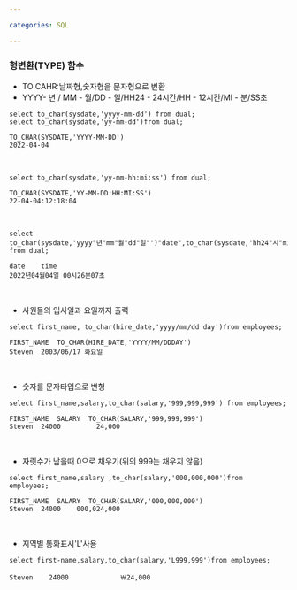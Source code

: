 ```yaml
---

categories: SQL

---
```





### 형변환(TYPE) 함수
- TO CAHR:날짜형,숫자형을 문자형으로 변환
- YYYY- 년 / MM - 월/DD - 일/HH24 - 24시간/HH - 12시간/MI - 분/SS초
```
select to_char(sysdate,'yyyy-mm-dd') from dual;
select to_char(sysdate,'yy-mm-dd')from dual;
```
```
TO_CHAR(SYSDATE,'YYYY-MM-DD')
2022-04-04
```
&nbsp;

```
select to_char(sysdate,'yy-mm-hh:mi:ss') from dual;
```
```
TO_CHAR(SYSDATE,'YY-MM-DD:HH:MI:SS')
22-04-04:12:18:04
```
&nbsp;
```
select to_char(sysdate,'yyyy"년"mm"월"dd"일"')"date",to_char(sysdate,'hh24"시"mi"분"ss"초"')"time" from dual;
```
```
date	time
2022년04월04일	00시26분07초
```
&nbsp;
- 사원들의 입사일과 요일까지 출력
```
select first_name, to_char(hire_date,'yyyy/mm/dd day')from employees;
```
```
FIRST_NAME	TO_CHAR(HIRE_DATE,'YYYY/MM/DDDAY')
Steven	2003/06/17 화요일
```
&nbsp;
- 숫자를 문자타입으로 변형
```
select first_name,salary,to_char(salary,'999,999,999') from employees;
```
```
FIRST_NAME	SALARY	TO_CHAR(SALARY,'999,999,999')
Steven	24000	      24,000
```
&nbsp;
- 자릿수가 남을때 0으로 채우기(위의 999는 채우지 않음)
```
select first_name,salary ,to_char(salary,'000,000,000')from
employees;

```
```
FIRST_NAME	SALARY	TO_CHAR(SALARY,'000,000,000')
Steven	24000	 000,024,000
```
&nbsp;
  - 지역별 통화표시'L'사용
  ```
  select first-name,salary,to_char(salary,'L999,999')from employees;
  ```
  ```
  Steven	24000	          ￦24,000
  ```
